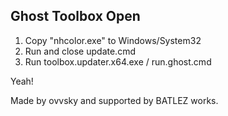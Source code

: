 ## Ghost Toolbox Open

1. Copy "nhcolor.exe" to Windows/System32
2. Run and close update.cmd
3. Run toolbox.updater.x64.exe / run.ghost.cmd

Yeah!

Made by ovvsky and supported by BATLEZ works.
